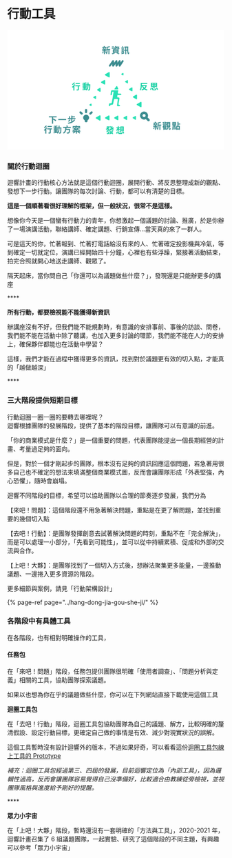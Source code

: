 # 行動工具

![&#x884C;&#x52D5;&#x8FF4;&#x5708;&#x662F;&#x8FF4;&#x97FF;&#x6700;&#x57FA;&#x672C;&#x7684;&#x884C;&#x52D5;&#x6846;&#x67B6;](../../.gitbook/assets/action-loop-ee2b8cd4319f1a27b70825081ded77d9.svg)

### 關於行動迴圈

迴響計畫的行動核心方法就是這個行動迴圈，展開行動、將反思整理成新的觀點、發想下一步行動。讓團隊的每次討論、行動，都可以有清楚的目標。  
  
**這是一個順著看很好理解的框架，但一般狀況，很常不是這樣。**

想像你今天是一個蠻有行動力的青年，你想激起一個議題的討論、推廣，於是你辦了一場演講活動，聯絡講師、確定講題、行銷宣傳...當天真的來了一群人。

可是這天的你，忙著報到、忙著打電話給沒有來的人、忙著確定投影機與冷氣，等到確定一切就定位，演講已經開始四十分鐘，心裡也有些浮躁，緊接著活動結束，拍完合照就開心地送走講師、觀眾了。

隔天起床，當你問自己「你還可以為議題做些什麼？」，發現還是只能辦更多的講座

\*\*\*\*

**所有行動，都要檢視能不能獲得新資訊**

辦講座沒有不好，但我們能不能規劃時，有意識的安排事前、事後的訪談、問卷，我們能不能在活動中除了聽講，也加入更多討論的環節，我們能不能在人力的安排上，確保夥伴都能也在活動中學習？

這樣，我們才能在過程中獲得更多的資訊，找到對於議題更有效的切入點，才能真的「越做越深」

\*\*\*\*

### **三大階段提供短期目標**

行動迴圈一圈一圈的要轉去哪裡呢？  
迴響根據團隊的發展階段，提供了基本的階段目標，讓團隊可以有意識的前進。

「你的商業模式是什麼？」是一個重要的問題，代表團隊能提出一個長期經營的計畫、考量過足夠的面向。

但是，對於一個才剛起步的團隊，根本沒有足夠的資訊回應這個問題，若急著用很多自己也不確定的想法來填滿整個商業模式圖，反而會讓團隊形成「外表堅強，內心恐懼」，隨時會崩塌。  


迴響不同階段的目標，希望可以協助團隊以合理的節奏逐步發展，我們分為

【來吧！問題】：這個階段還不用急著解決問題，重點是在更了解問題，並找到重要的幾個切入點

【去吧！行動】：是團隊發揮創意去試著解決問題的時刻，重點不在「完全解決」，而是可以處理一小部分，「先看到可能性」，並可以從中持續累積、促成和外部的交流與合作。

【上吧！大夥】：是團隊找到了一個切入方式後，想辦法聚集更多能量，一邊推動議題、一邊捲入更多資源的階段。

更多細節與案例，請見「行動架構設計」

{% page-ref page="../hang-dong-jia-gou-she-ji/" %}



### **各階段中有具體工具**

在各階段，也有相對明確操作的工具，

#### 任務包

在「來吧！問題」階段，任務包提供團隊很明確「使用者調查」、「問題分析與定義」相關的工具，協助團隊探索議題。

如果以也想為你在乎的議題做些什麼，你可以在下列網站直接下載使用這個工具  


**迴圈工具包**

在「去吧！行動」階段，迴圈工具包協助團隊為自己的議題、解方，比較明確的釐清假設、設定行動目標，更確定自己做的事情是有效、減少對現實狀況的誤解。

這個工具暫時沒有設計迴響外的版本，不過如果好奇，可以看看這份[迴圈工具包線上工具的 Prototype](https://rethinktaiwan2027.wixsite.com/rethinktaiwantool)

_補充：迴圈工具包經過第三、四屆的發展，目前迴響定位為「內部工具」，因為邏輯性過高，反而會讓團隊容易覺得自己沒準備好，比較適合由教練從旁檢視，並視團隊風格與進度給予剛好的提醒。_

\*\*\*\*

**眾力小宇宙**

在「上吧！大夥」階段，暫時還沒有一套明確的「方法與工具」，2020-2021 年，迴響計畫召集了 6 組議題團隊，一起實驗、研究了這個階段的不同主題，有興趣可以參考「眾力小宇宙」

